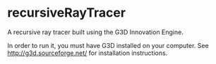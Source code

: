 recursiveRayTracer
==================

A recursive ray tracer built using the G3D Innovation Engine.

In order to run it, you must have G3D installed on your computer. See http://g3d.sourceforge.net/ for installation instructions.
